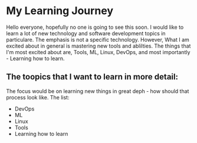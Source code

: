 # My Learning Journey
Hello everyone, hopefully no one is going to see this soon.
I would like to learn a lot of new technology and software development topics in particulare.
The emphasis is not a specific technology. However, What I am excited about in general is mastering new tools and ablilties. The things that I'm most excited about are, Tools, ML, Linux, DevOps, and most importantly - Learning how to learn.

## The toopics that I want to learn in more detail:
The focus would be on learning new things in great deph - how should that process look like.
The list:
 - DevOps
 - ML
 - Linux
 - Tools 
 - Learning how to learn
